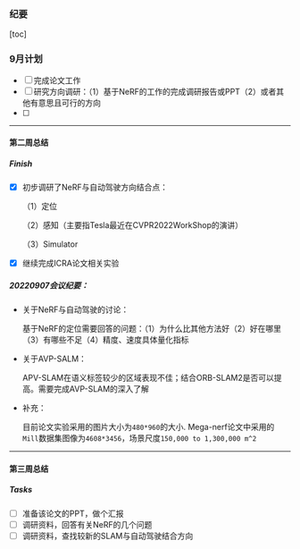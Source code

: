 ### 纪要

[toc]

### 9月计划

- [ ] 完成论文工作
- [ ] 研究方向调研：（1）基于NeRF的工作的完成调研报告或PPT（2）或者其他有意思且可行的方向
- [ ] 

---

#### 第二周总结

##### **Finish**

- [x] 初步调研了NeRF与自动驾驶方向结合点：

  （1）定位

  （2）感知（主要指Tesla最近在CVPR2022WorkShop的演讲）

  （3）Simulator

- [x] 继续完成ICRA论文相关实验

##### 20220907会议纪要：

* 关于NeRF与自动驾驶的讨论：

  基于NeRF的定位需要回答的问题：（1）为什么比其他方法好（2）好在哪里（3）有哪些不足（4）精度、速度具体量化指标

* 关于AVP-SALM：

  APV-SLAM在语义标签较少的区域表现不佳；结合ORB-SLAM2是否可以提高。需要完成AVP-SLAM的深入了解

* 补充：

  目前论文实验采用的图片大小为`480*960`的大小. Mega-nerf论文中采用的 `Mill`数据集图像为`4608*3456`，场景尺度`150,000 to 1,300,000 m^2`

------

#### 第三周总结

##### Tasks

- [ ] 准备该论文的PPT，做个汇报
- [ ] 调研资料，回答有关NeRF的几个问题
- [ ] 调研资料，查找较新的SLAM与自动驾驶结合方向